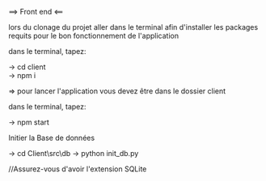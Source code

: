 ==> Front end <==

lors du clonage du projet aller dans le terminal afin d'installer les packages requits pour le bon fonctionnement de l'application

dans le terminal, tapez:

-> cd client\
-> npm i

=> pour lancer l'application vous devez être dans le dossier client

dans le terminal, tapez:

-> npm start

Initier la Base de données

-> cd Client\src\db
-> python init_db.py

//Assurez-vous d'avoir l'extension SQLite
